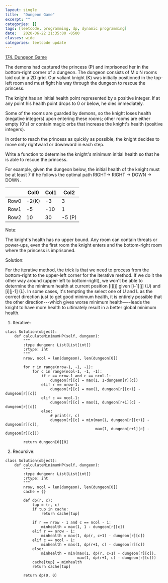```yaml
---
layout: single
title:  "Dungeon Game"
excerpt: ""
categories: []
tags: [leetcode, programming, dp, dynamic programming]
date:   2020-06-22 21:35:00 -0500
classes: wide
categories: leetcode update
---
```


[174. Dungeon Game](https://leetcode.com/problems/dungeon-game/)

The demons had captured the princess (P) and imprisoned her in the bottom-right corner of a dungeon. The dungeon consists of M x N rooms laid out in a 2D grid. Our valiant knight (K) was initially positioned in the top-left room and must fight his way through the dungeon to rescue the princess.

The knight has an initial health point represented by a positive integer. If at any point his health point drops to 0 or below, he dies immediately.

Some of the rooms are guarded by demons, so the knight loses health (negative integers) upon entering these rooms; other rooms are either empty (0's) or contain magic orbs that increase the knight's health (positive integers).

In order to reach the princess as quickly as possible, the knight decides to move only rightward or downward in each step.


Write a function to determine the knight's minimum initial health so that he is able to rescue the princess.

For example, given the dungeon below, the initial health of the knight must be at least 7 if he follows the optimal path RIGHT-> RIGHT -> DOWN -> DOWN.

| |Col0|Col1|Col2|
| --- | --- | --- | --- |
|Row0| -2(K)| -3| 3|
|Row1|-5|-10|1|
|Row2|10|30|-5 (P)|

Note:

The knight's health has no upper bound.
Any room can contain threats or power-ups, even the first room the knight enters and the bottom-right room where the princess is imprisoned.



Solution:

For the iterative method, the trick is that we need to process from the bottom-right to the upper-left corner for the iterative method. If we do it the other way around (upper-left to bottom-right), we won't be able to determine the minimum health at current position [i][j] given [i-1][j] (U) and [i][j-1] (L). In some cases, it's tempting the select one of U and L as the correct direction just to get good minimum health, it is entirely possible that the other direction---which gives worse minimum health—--leads the knight to have more health to ultimately result in a better global minimum health.

1. Iterative:

```Python3
class Solution(object):
    def calculateMinimumHP(self, dungeon):
        """
        :type dungeon: List[List[int]]
        :rtype: int
        """
        nrow, ncol = len(dungeon), len(dungeon[0])
        
        for r in range(nrow-1, -1, -1):
            for c in range(ncol-1, -1, -1):
                if r == nrow-1 and c == ncol-1:
                    dungeon[r][c] = max(1, 1-dungeon[r][c])
                elif r == nrow-1:
                    dungeon[r][c] = max(1, dungeon[r][c+1] - dungeon[r][c])
                elif c == ncol-1:
                    dungeon[r][c] = max(1, dungeon[r+1][c] - dungeon[r][c])
                else:
                    # print(r, c)
                    dungeon[r][c] = min(max(1, dungeon[r][c+1] - dungeon[r][c]),
                                        max(1, dungeon[r+1][c] - dungeon[r][c]))
                    
        return dungeon[0][0]
```

2. Recursive:

```Python3
class Solution(object):
    def calculateMinimumHP(self, dungeon):
        """
        :type dungeon: List[List[int]]
        :rtype: int
        """
        nrow, ncol = len(dungeon), len(dungeon[0])
        cache = {}
        
        def dp(r, c):
            tup = (r, c)
            if tup in cache:
                return cache[tup]
            
            if r == nrow - 1 and c == ncol - 1:
                minhealth = max(1, 1 - dungeon[r][c])
            elif r == nrow - 1:
                minhealth = max(1, dp(r, c+1) - dungeon[r][c])
            elif c == ncol - 1:
                minhealth = max(1, dp(r+1, c) - dungeon[r][c])
            else:
                minhealth = min(max(1, dp(r, c+1) - dungeon[r][c]), 
                                max(1, dp(r+1, c) - dungeon[r][c]))
            cache[tup] = minhealth
            return cache[tup]
        
        return dp(0, 0)            
```




